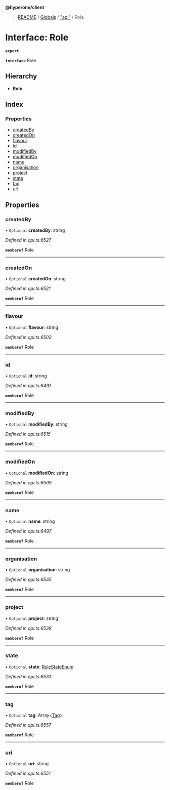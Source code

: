 **@hyperone/client**

> [README](../README.md) / [Globals](../globals.md) / ["api"](../modules/_api_.md) / Role

# Interface: Role

**`export`** 

**`interface`** Role

## Hierarchy

* **Role**

## Index

### Properties

* [createdBy](_api_.role.md#createdby)
* [createdOn](_api_.role.md#createdon)
* [flavour](_api_.role.md#flavour)
* [id](_api_.role.md#id)
* [modifiedBy](_api_.role.md#modifiedby)
* [modifiedOn](_api_.role.md#modifiedon)
* [name](_api_.role.md#name)
* [organisation](_api_.role.md#organisation)
* [project](_api_.role.md#project)
* [state](_api_.role.md#state)
* [tag](_api_.role.md#tag)
* [uri](_api_.role.md#uri)

## Properties

### createdBy

• `Optional` **createdBy**: string

*Defined in api.ts:6527*

**`memberof`** Role

___

### createdOn

• `Optional` **createdOn**: string

*Defined in api.ts:6521*

**`memberof`** Role

___

### flavour

• `Optional` **flavour**: string

*Defined in api.ts:6503*

**`memberof`** Role

___

### id

• `Optional` **id**: string

*Defined in api.ts:6491*

**`memberof`** Role

___

### modifiedBy

• `Optional` **modifiedBy**: string

*Defined in api.ts:6515*

**`memberof`** Role

___

### modifiedOn

• `Optional` **modifiedOn**: string

*Defined in api.ts:6509*

**`memberof`** Role

___

### name

• `Optional` **name**: string

*Defined in api.ts:6497*

**`memberof`** Role

___

### organisation

• `Optional` **organisation**: string

*Defined in api.ts:6545*

**`memberof`** Role

___

### project

• `Optional` **project**: string

*Defined in api.ts:6539*

**`memberof`** Role

___

### state

• `Optional` **state**: [RoleStateEnum](../enums/_api_.rolestateenum.md)

*Defined in api.ts:6533*

**`memberof`** Role

___

### tag

• `Optional` **tag**: Array\<[Tag](_api_.tag.md)>

*Defined in api.ts:6557*

**`memberof`** Role

___

### uri

• `Optional` **uri**: string

*Defined in api.ts:6551*

**`memberof`** Role
